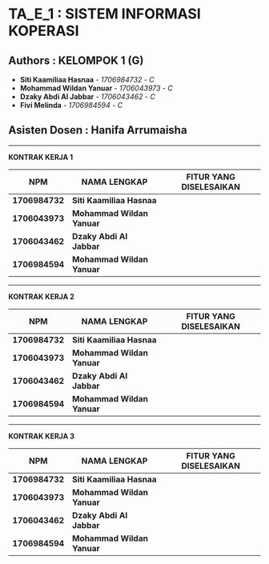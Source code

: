 # TA_E_1 : SISTEM INFORMASI KOPERASI
## Authors : KELOMPOK 1 (G)
* **Siti Kaamiliaa Hasnaa** - *1706984732* - *C*
* **Mohammad Wildan Yanuar** - *1706043973* - *C*
* **Dzaky Abdi Al Jabbar** - *1706043462* - *C*
* **Fivi Melinda** - *1706984594* - *C*
## **Asisten Dosen : Hanifa Arrumaisha**

---

**KONTRAK KERJA 1**

NPM  | NAMA LENGKAP | FITUR YANG DISELESAIKAN
------------- | ------------- | -------------
**1706984732** | **Siti Kaamiliaa Hasnaa**  |
**1706043973** | **Mohammad Wildan Yanuar**  | 
**1706043462** | **Dzaky Abdi Al Jabbar**  | 
**1706984594** | **Mohammad Wildan Yanuar**  | 

---

**KONTRAK KERJA 2**

NPM  | NAMA LENGKAP | FITUR YANG DISELESAIKAN
------------- | ------------- | -------------
**1706984732** | **Siti Kaamiliaa Hasnaa**  |
**1706043973** | **Mohammad Wildan Yanuar**  | 
**1706043462** | **Dzaky Abdi Al Jabbar**  | 
**1706984594** | **Mohammad Wildan Yanuar**  | 

---

**KONTRAK KERJA 3**

NPM  | NAMA LENGKAP | FITUR YANG DISELESAIKAN
------------- | ------------- | -------------
**1706984732** | **Siti Kaamiliaa Hasnaa**  |
**1706043973** | **Mohammad Wildan Yanuar**  | 
**1706043462** | **Dzaky Abdi Al Jabbar**  | 
**1706984594** | **Mohammad Wildan Yanuar**  | 

